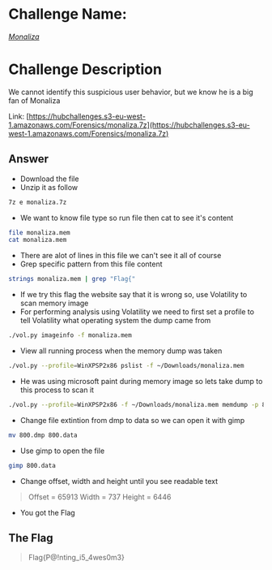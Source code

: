 # Challenge Name:
 [*Monaliza*](https://cybertalents.com/challenges/forensics/monaliza)
 
# Challenge Description
We cannot identify this suspicious user behavior, but we know he is a big fan of Monaliza

Link: [https://hubchallenges.s3-eu-west-1.amazonaws.com/Forensics/monaliza.7z](https://hubchallenges.s3-eu-west-1.amazonaws.com/Forensics/monaliza.7z)

## Answer
* Download the file
* Unzip it as follow
```sh
7z e monaliza.7z
```
* We want to know file type so run file then cat to see it's content
```sh
file monaliza.mem
cat monaliza.mem
```
* There are alot of lines in this file we can't see it all of course
* Grep specific pattern from this file content
```sh
strings monaliza.mem | grep "Flag{"
```
* If we try this flag the website say that it is wrong so, use Volatility to scan memory image
* For performing analysis using Volatility we need to first set a profile to tell Volatility what operating system the dump came from
```sh
./vol.py imageinfo -f monaliza.mem
```
* View all running process when the memory dump was taken
```sh
./vol.py --profile=WinXPSP2x86 pslist -f ~/Downloads/monaliza.mem 
```
* He was using microsoft paint during memory image so lets take dump to this process to scan it
```sh
./vol.py --profile=WinXPSP2x86 -f ~/Downloads/monaliza.mem memdump -p 800 -D .
```
* Change file extintion from dmp to data so we can open it with gimp
```sh
mv 800.dmp 800.data
```
* Use gimp to open the file
```sh
gimp 800.data
```
* Change offset, width and height until you see readable text
> Offset = 65913
> Width = 737
> Height = 6446
* You got the Flag


 ## The Flag
 > Flag{P@!nting_i5_4wes0m3}

